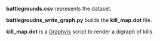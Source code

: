 **battlegrounds.csv** represents the dataset.

**battlegroudns_write_graph.py** builds the **kill_map.dot** file.

**kill_map.dot** is a [Graphvis](http://www.graphviz.org/) script to render a digraph of kills.